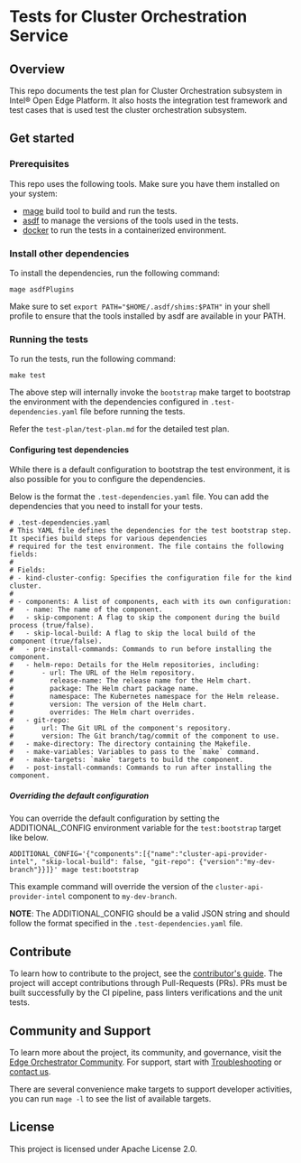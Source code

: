 
# Tests for Cluster Orchestration Service

## Overview

This repo documents the test plan for Cluster Orchestration subsystem in Intel® Open Edge Platform. It also hosts the
integration test framework and test cases that is used test the cluster orchestration subsystem.

## Get started

### Prerequisites

This repo uses the following tools. Make sure you have them installed on your system:

- [mage](https://magefile.org/) build tool to build and run the tests.
- [asdf](https://asdf-vm.com/#/core-manage-asdf-vm) to manage the versions of the tools used in the tests.
- [docker](https://docs.docker.com/get-docker/) to run the tests in a containerized environment.

### Install other dependencies

To install the dependencies, run the following command:

```shell
mage asdfPlugins
```

Make sure to set `export PATH="$HOME/.asdf/shims:$PATH"` in your shell profile to ensure that the tools installed
by asdf are available in your PATH.

### Running the tests

To run the tests, run the following command:

```shell
make test
```

The above step will internally invoke the `bootstrap` make target to bootstrap the environment with the dependencies
configured in `.test-dependencies.yaml` file before running the tests.

Refer the `test-plan/test-plan.md` for the detailed test plan.

#### Configuring test dependencies

While there is a default configuration to bootstrap the test environment, it is also possible for you to configure the
dependencies.

Below is the format the `.test-dependencies.yaml` file. You can add the dependencies that you need to install for your tests.

```shell
# .test-dependencies.yaml
# This YAML file defines the dependencies for the test bootstrap step. It specifies build steps for various dependencies
# required for the test environment. The file contains the following fields:
#
# Fields:
# - kind-cluster-config: Specifies the configuration file for the kind cluster.
#
# - components: A list of components, each with its own configuration:
#   - name: The name of the component.
#   - skip-component: A flag to skip the component during the build process (true/false).
#   - skip-local-build: A flag to skip the local build of the component (true/false).
#   - pre-install-commands: Commands to run before installing the component.
#   - helm-repo: Details for the Helm repositories, including:
#       - url: The URL of the Helm repository.
#         release-name: The release name for the Helm chart.
#         package: The Helm chart package name.
#         namespace: The Kubernetes namespace for the Helm release.
#         version: The version of the Helm chart.
#         overrides: The Helm chart overrides.
#   - git-repo:
#       url: The Git URL of the component's repository.
#       version: The Git branch/tag/commit of the component to use.
#   - make-directory: The directory containing the Makefile.
#   - make-variables: Variables to pass to the `make` command.
#   - make-targets: `make` targets to build the component.
#   - post-install-commands: Commands to run after installing the component.
```

##### Overriding the default configuration

You can override the default configuration by setting the ADDITIONAL_CONFIG environment variable for the `test:bootstrap`
target like below.

```shell
ADDITIONAL_CONFIG='{"components":[{"name":"cluster-api-provider-intel", "skip-local-build": false, "git-repo": {"version":"my-dev-branch"}}]}' mage test:bootstrap
```

This example command will override the version of the `cluster-api-provider-intel` component to `my-dev-branch`.

**NOTE**: The ADDITIONAL_CONFIG should be a valid JSON string and should follow the format specified in the
`.test-dependencies.yaml` file.

## Contribute

To learn how to contribute to the project, see the [contributor's guide](https://literate-adventure-7vjeyem.pages.github.io/edge_orchestrator/user_guide_main/content/user_guide/index.html).
The project will accept contributions through Pull-Requests (PRs). PRs must be built successfully by the CI pipeline,
pass linters verifications and the unit tests.

## Community and Support

To learn more about the project, its community, and governance, visit the [Edge Orchestrator Community](TBD).
For support, start with [Troubleshooting](TBD) or [contact us](TBD).

There are several convenience make targets to support developer activities, you can run `mage -l` to see the list of available targets.

## License

This project is licensed under Apache License 2.0.
